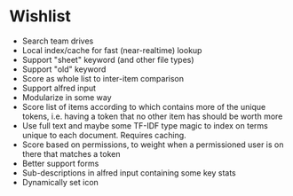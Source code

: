 # Wishlist

* Search team drives
* Local index/cache for fast (near-realtime) lookup
* Support "sheet" keyword (and other file types)
* Support "old" keyword
* Score as whole list to inter-item comparison
* Support alfred input
* Modularize in some way
* Score list of items according to which contains more of the unique tokens, i.e. having a token that no other item has should be worth more
* Use full text and maybe some TF-IDF type magic to index on terms unique to each document. Requires caching.
* Score based on permissions, to weight when a permissioned user is on there that matches a token
* Better support forms
* Sub-descriptions in alfred input containing some key stats
* Dynamically set icon
